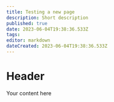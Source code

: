 ```yaml
---
title: Testing a new page
description: Short description
published: true
date: 2023-06-04T19:38:36.533Z
tags: 
editor: markdown
dateCreated: 2023-06-04T19:38:36.533Z
---
```


# Header
Your content here
